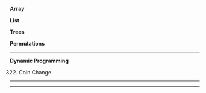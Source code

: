 **Array**


**List**


**Trees**


**Permutations**


****


**Dynamic Programming**

322. Coin Change



****


****
